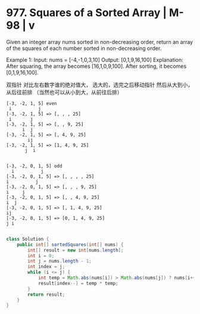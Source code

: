 # 977. Squares of a Sorted Array | M-98 | v

Given an integer array nums sorted in non-decreasing order, return an array of the squares of each number sorted in non-decreasing order.

Example 1:
Input: nums = [-4,-1,0,3,10]
Output: [0,1,9,16,100]
Explanation: After squaring, the array becomes [16,1,0,9,100].
After sorting, it becomes [0,1,9,16,100].

双指针
对比左右数字谁的绝对值大， 选大的，选完之后移动指针
然后从大到小，从后往前排 （当然也可以从小到大，从前往后排）
```
[-3, -2, 1, 5] even
 i          j
[-3, -2, 1, 5] => [, , , 25]
 i       j  
[-3, -2, 1, 5] => [, , 9, 25]
      i  j  
[-3, -2, 1, 5] => [, 4, 9, 25]
        ij  
[-3, -2, 1, 5] => [1, 4, 9, 25]
       j  i


[-3, -2, 0, 1, 5] odd
  i          j
[-3, -2, 0, 1, 5] => [, , , , 25]
i          j  
[-3, -2, 0, 1, 5] => [, , , 9, 25]
i     j  
[-3, -2, 0, 1, 5] => [, , 4, 9, 25]
i  j  
[-3, -2, 0, 1, 5] => [, 1, 4, 9, 25]
ij  
[-3, -2, 0, 1, 5] => [0, 1, 4, 9, 25]
j i
```
```java

class Solution {
    public int[] sortedSquares(int[] nums) {
        int[] result = new int[nums.length];
        int i = 0;
        int j = nums.length - 1;
        int index = j;
        while (i <= j) {
            int temp = Math.abs(nums[i]) > Math.abs(nums[j]) ? nums[i++] : nums[j--];
            result[index--] = temp * temp;
        }
        return result;
    }
}

```

